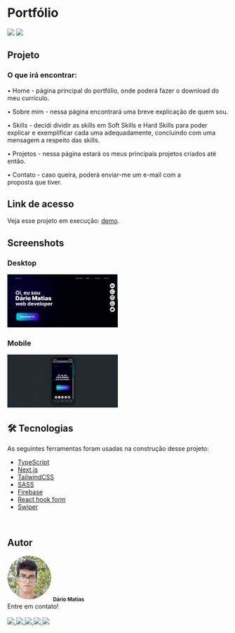 # Portfólio

<div style="display: inline_block">
  <img src="https://img.shields.io/badge/license-mit-green" />
  <img src="https://img.shields.io/badge/status%20-active-blue" />
</div>

## Projeto

### O que irá encontrar:

<p>
• Home - página principal do portfólio, onde poderá fazer o download do meu currículo.
<p>
• Sobre mim - nessa página encontrará uma breve explicação de quem sou.
<p>
• Skills - decidi dividir as skills em Soft Skills e Hard Skills para poder explicar e exemplificar cada uma adequadamente, concluindo com uma mensagem a respeito das skills.
<p>
• Projetos - nessa página estará os meus principais projetos criados até então.
<p>
• Contato - caso queira, poderá enviar-me um e-mail com a proposta que tiver.
<p>

## Link de acesso

Veja esse projeto em execução: [demo](https://portfolio-dales10.vercel.app/).

## Screenshots

<h3>Desktop</h3>
<img style="width: 50%" src="./public/screenshots/desktop.png" alt="Screenshot desktop"/>
<h3>Mobile</h3>
<img style="width: 50%;" src="./public/screenshots/mobile.png" width="100px;" alt="Screenshot mobile"/>

## 🛠 Tecnologias

As seguintes ferramentas foram usadas na construção desse projeto:

-   [TypeScript](https://www.typescriptlang.org/)
-   [Next.js](https://nextjs.org/)
-   [TailwindCSS](https://tailwindcss.com/)
-   [SASS](https://sass-lang.com/)
-   [Firebase](https://firebase.google.com/)
-   [React hook form](https://react-hook-form.com/api/useform/)
-   [Swiper](https://swiperjs.com/)

<br />

## Autor

<img style="border-radius: 50%" src="./public/images/my-photo.png" width="100px" alt="My photo"/>

<sub>
  <b>Dário Matias</b>
</sub>

<br/>
  Entre em contato!
<br/>
<br/>

<a href="https://www.linkedin.com/in/dariomatias-dev/" target="_blank">
  <img src="https://img.shields.io/badge/LinkedIn-0077B5?style=for-the-badge&logo=linkedin&logoColor=white" />
</a>

<a href="https://www.instagram.com/dario_delta10/?theme=dark/" target="_blank">
  <img src="https://img.shields.io/badge/-Instagram-%23E4405F?style=for-the-badge&logo=instagram&logoColor=white" />
</a>

<a href="https://wa.me/5583986404371/">
  <img src="https://img.shields.io/badge/WhatsApp-25D366?style=for-the-badge&logo=whatsapp&logoColor=white" />
</a>

<a href="https://twitter.com/matiasdario752/" target="_blank">
  <img src="https://img.shields.io/badge/Twitter-1DA1F2?style=for-the-badge&logo=twitter&logoColor=white" />
</a>

<a href="https://portfolio-dariomatias-dev.vercel.app/" target="_blank">
  <img src="https://img.shields.io/badge/website-000000?style=for-the-badge&logo=About.me&logoColor=white" />
</a>
